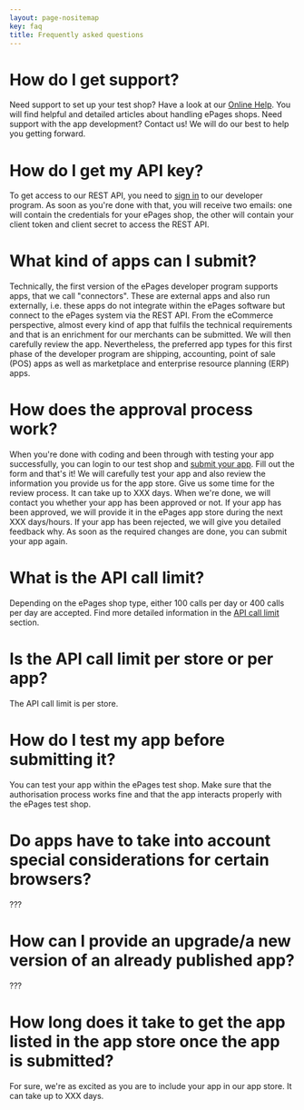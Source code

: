 ```yaml
---
layout: page-nositemap
key: faq
title: Frequently asked questions
---
```


# How do I get support?

Need support to set up your test shop? Have a look at our [Online Help](https://www.online-help-center.com/). You will find helpful and detailed articles about handling ePages shops.
Need support with the app development? Contact us! We will do our best to help you getting forward.

# How do I get my API key?

To get access to our REST API, you need to [sign in](page:apps-overview#registration) to our developer program. As soon as you're done with that, you will receive two emails: one will contain the credentials for your ePages shop, the other will contain your client token and client secret to access the REST API.

# What kind of apps can I submit?

Technically, the first version of the ePages developer program supports apps, that we call "connectors". These are external apps and also run externally, i.e. these apps do not integrate within the ePages software but connect to the ePages system via the REST API. From the eCommerce perspective, almost every kind of app that fulfils the technical requirements and that is an enrichment for our merchants can be submitted. We will then carefully review the app.
Nevertheless, the preferred app types for this first phase of the developer program are shipping, accounting, point of sale (POS) apps as well as marketplace and enterprise resource planning (ERP) apps.

# How does the approval process work?

When you're done with coding and been through with testing your app successfully, you can login to our test shop and [submit your app](page:apps-develop-app#submit-an-app). Fill out the form and that's it! We will carefully test your app and also review the information you provide us for the app store. Give us some time for the review process. It can take up to XXX days. When we're done, we will contact you whether your app has been approved or not. If your app has been approved, we will provide it in the ePages app store during the next XXX days/hours. If your app has been rejected, we will give you detailed feedback why. As soon as the required changes are done, you can submit your app again.

# What is the API call limit?

Depending on the ePages shop type, either 100 calls per day or 400 calls per day are accepted. Find more detailed information in the [API call limit](page:apps-using-the-api#api-call-limit) section.

# Is the API call limit per store or per app?

The API call limit is per store.

# How do I test my app before submitting it?

You can test your app within the ePages test shop. Make sure that the authorisation process works fine and that the app interacts properly with the ePages test shop.

# Do apps have to take into account special considerations for certain browsers?

???

# How can I provide an upgrade/a new version of an already published app?

???

# How long does it take to get the app listed in the app store once the app is submitted?

For sure, we're as excited as you are to include your app in our app store. It can take up to XXX days.
